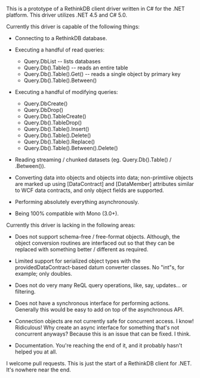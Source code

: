 This is a prototype of a RethinkDB client driver written in C# for the .NET platform.  This driver utilizes .NET 4.5 and C# 5.0.


Currently this driver is capable of the following things:
  
  * Connecting to a RethinkDB database.
  
  * Executing a handful of read queries:
    * Query.DbList -- lists databases
    * Query.Db().Table() -- reads an entire table
    * Query.Db().Table().Get() -- reads a single object by primary key
    * Query.Db().Table().Between()

  * Executing a handful of modifying queries:
    * Query.DbCreate()
    * Query.DbDrop()
    * Query.Db().TableCreate()
    * Query.Db().TableDrop()
    * Query.Db().Table().Insert()
    * Query.Db().Table().Delete()
    * Query.Db().Table().Replace()
    * Query.Db().Table().Between().Delete()

  * Reading streaming / chunked datasets (eg. Query.Db().Table() / .Between()).

  * Converting data into objects and objects into data; non-primtiive objects are marked up using [DataContract] and [DataMember] attributes similar to WCF data contracts, and only object fields are supported.

  * Performing absolutely everything asynchronously.

  * Being 100% compatible with Mono (3.0+).

Currently this driver is lacking in the following areas:

  * Does not support schema-free / free-format objects.  Although, the object conversion routines are interfaced out so that they can be replaced with something better / different as required.

  * Limited support for serialized object types with the providedDataContract-based datum converter classes.  No "int"s, for example; only doubles.

  * Does not do very many ReQL query operations, like, say, updates... or filtering.

  * Does not have a synchronous interface for performing actions.  Generally this would be easy to add on top of the asynchronous API.

  * Connection objects are not currently safe for concurrent access.  I know!  Ridiculous!  Why create an async interface for something that's not concurrent anyways?  Because this is an issue that can be fixed.  I think.

  * Documentation.  You're reaching the end of it, and it probably hasn't helped you at all.


I welcome pull requests.  This is just the start of a RethinkDB client for .NET.  It's nowhere near the end.
